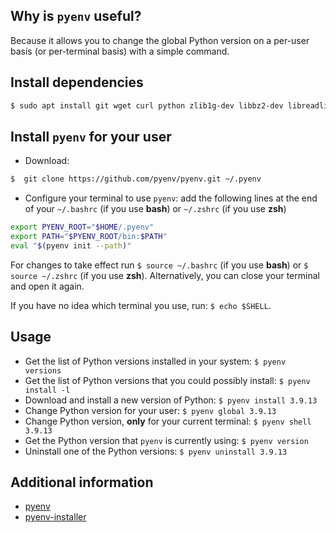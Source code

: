 Why is `pyenv` useful?
----------------------

Because it allows you to change the global Python version on a per-user basis (or per-terminal basis) with a simple command.

Install dependencies
--------------------
```bash
$ sudo apt install git wget curl python zlib1g-dev libbz2-dev libreadline-dev libssl-dev libsqlite3-dev libffi-dev liblzma-dev tk-dev ncurses-dev
```

Install `pyenv` for your user
---------------------------
* Download:
```bash
$  git clone https://github.com/pyenv/pyenv.git ~/.pyenv
```

* Configure your terminal to use `pyenv`: add the following lines at the end of your `~/.bashrc` (if you use **bash**) or `~/.zshrc` (if you use **zsh**) 
```bash
export PYENV_ROOT="$HOME/.pyenv"                                                
export PATH="$PYENV_ROOT/bin:$PATH"                                             
eval "$(pyenv init --path)" 
```
For changes to take effect run `$ source ~/.bashrc` (if you use **bash**) or `$ source ~/.zshrc` (if you use **zsh**). Alternatively, you can close your terminal and open it again.

If you have no idea which terminal you use, run: `$ echo $SHELL`.

Usage
-----
* Get the list of Python versions installed in your system: `$ pyenv versions`
* Get the list of Python versions that you could possibly install: `$ pyenv install -l`
* Download and install a new version of Python: `$ pyenv install 3.9.13`
* Change Python version for your user: `$ pyenv global 3.9.13`
* Change Python version, **only** for your current terminal: `$ pyenv shell 3.9.13`
* Get the Python version that `pyenv` is currently using: `$ pyenv version`
* Uninstall one of the Python versions: `$ pyenv uninstall 3.9.13`

Additional information
----------------------
* [pyenv](https://github.com/pyenv/pyenv)
* [pyenv-installer](https://github.com/pyenv/pyenv-installer)
